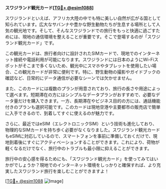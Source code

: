 **スワジランド観光カード[[TG💪+ @esim1088](https://t.me/s/esim1088)]**

スワジランドといえば、アフリカ大陸の中でも特に美しい自然が広がる国として知られています。広大なサバンナや豊かな野生動物たちが生息する場所として人気の観光地です。そして、そんなスワジランドでの旅行をもっと快適に過ごすためには、現地の通信環境を整えることが重要です。そこで登場するのが「スワジランド観光カード」です。

この観光カードは、旅行者向けに設計されたSIMカードで、現地でのインターネット接続や電話利用が可能になります。スワジランドには日本のようにWi-Fiスポットがそこまで多くないため、観光中にスマホやタブレットを使用したい場合、この観光カードが非常に便利です。特に、野生動物の撮影やガイドブックの確認など、日常的にデータ通信が必要なシーンでは欠かせません。

また、このカードには複数のプランが用意されており、旅行の長さや用途によって選べます。短期滞在の方にはシンプルなデータプランがおすすめで、必要なデータ量だけを購入できます。一方、長期滞在やビジネス目的の方には、通話機能付きのプランも選択可能です。このカードは現地空港や主要都市の販売店で簡単に入手できるので、到着してすぐに使えるのが魅力です。

さらに、最近ではeSIM（エレクトロニックSIM）という技術も進化しており、物理的なSIMカードを持ち歩く必要がなくなりました。スワジランド観光カードもeSIMに対応しているので、スマートフォンを事前に準備しておくだけで、現地到着後にすぐにアクティベーションすることができます。これにより、荷物が軽くなるだけでなく、旅行中のトラブルも最小限に抑えることができます。

旅行中の安心感を得るためにも、「スワジランド観光カード」を使ってみてはいかがでしょうか？現地でのインターネット環境をしっかりと確保すれば、より充実したスワジランド旅行を楽しむことができますよ！

[[TG💪+ @esim1088](https://t.me/s/esim1088) ![Image](https://i.postimg.cc/Y0z9fWf4/image.png)]